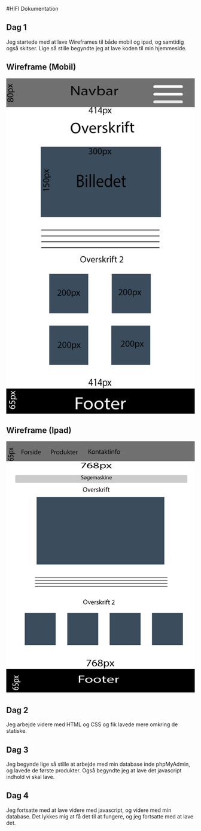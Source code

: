 #HIFI Dokumentation

## Dag 1 
Jeg startede med at lave Wireframes til både mobil og ipad, og samtidig også skitser. Lige så stille begyndte jeg at lave koden til min hjemmeside. 

## Wireframe (Mobil)
<img src="Billeder/Wireframe(mobil).jpg">

## Wireframe (Ipad)
<img src="Billeder/Wireframe(Ipad).jpg">


## Dag 2
Jeg arbejde videre med HTML og CSS og fik lavede mere omkring de statiske. 

## Dag 3  
Jeg begynde lige så stille at arbejde med min database inde phpMyAdmin, og lavede de første produkter. Også begyndte jeg at lave det javascript indhold vi skal lave. 

## Dag 4 
Jeg fortsatte med at lave videre med javascript, og videre med min database. Det lykkes mig at få det til at fungere, og jeg fortsatte med at lave det. 
